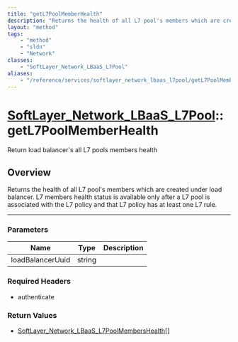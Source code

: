 ```yaml
---
title: "getL7PoolMemberHealth"
description: "Returns the health of all L7 pool's members which are created under load balancer. L7 members health status is available... "
layout: "method"
tags:
    - "method"
    - "sldn"
    - "Network"
classes:
    - "SoftLayer_Network_LBaaS_L7Pool"
aliases:
    - "/reference/services/softlayer_network_lbaas_l7pool/getL7PoolMemberHealth"
---
```

# [SoftLayer_Network_LBaaS_L7Pool](/reference/services/SoftLayer_Network_LBaaS_L7Pool)::getL7PoolMemberHealth

Return load balancer's all L7 pools members health


## Overview 
Returns the health of all L7 pool's members which are created under load balancer. L7 members health status is available only after a L7 pool is associated with the L7 policy and that L7 policy has at least one L7 rule. 

-----

### Parameters 
|Name | Type | Description |
| --- | --- | --- |
|loadBalancerUuid| string| |


### Required Headers
* authenticate


### Return Values
* <a href='/reference/datatypes/SoftLayer_Network_LBaaS_L7PoolMembersHealth'>SoftLayer_Network_LBaaS_L7PoolMembersHealth[] </a>




